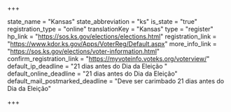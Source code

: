 +++

state_name = "Kansas"
state_abbreviation = "ks"
is_state = "true"
registration_type = "online"
translationKey = "Kansas"
type = "register"
hp_link = "https://sos.ks.gov/elections/elections.html"
registration_link = "https://www.kdor.ks.gov/Apps/VoterReg/Default.aspx"
more_info_link = "https://sos.ks.gov/elections/voter-information.html"
confirm_registration_link = "https://myvoteinfo.voteks.org/voterview/"
default_ip_deadline = "21 dias antes do Dia da Eleição "
default_online_deadline = "21 dias antes do Dia da Eleição"
default_mail_postmarked_deadline = "Deve ser carimbado 21 dias antes do Dia da Eleição"

+++